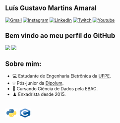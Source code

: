 ## Luís Gustavo Martins Amaral

[![Gmail](https://img.shields.io/badge/-Gmail-%23333?style=for-the-badge&logo=gmail&logoColor=white)](mailto:lg.amaral.02@gmail.com)
[![Instagram](https://img.shields.io/badge/-Instagram-%23E4405F?style=for-the-badge&logo=instagram&logoColor=white)](https://instagram.com/luis.gustavo.02)
[![LinkedIn](https://img.shields.io/badge/-LinkedIn-%230077B5?style=for-the-badge&logo=linkedin&logoColor=white)](https://www.linkedin.com/in/luís-gustavo-martins-3323141b1/)
[![Twitch](https://img.shields.io/badge/Twitch-9146FF?style=for-the-badge&logo=twitch&logoColor=white)](https://www.twitch.tv/gugamcz)
[![Youtube](https://img.shields.io/badge/YouTube-FF0000?style=for-the-badge&logo=youtube&logoColor=white)](https://www.youtube.com/channel/UCtByBohmZaqpMBYXR0HEqfA)

## Bem vindo ao meu perfil do GitHub

<div>
    <a href="https://github.com/gugamcz"></a>
    <img height="140em" src="https://github-readme-stats.vercel.app/api?username=luisgustavo02&show_icons=true&theme=dark"/>
    <img height="140em" src="https://github-readme-stats.vercel.app/api/top-langs/?username=luisgustavo02&layout=compact&langs_count=7&theme=dark"/>
</div>

## Sobre mim:

- 💻 Estudante de Engenharia Eletrônica da <a target="_blank" href="https://www.ufpe.br">UFPE</a>.
- 💡 Pós-junior da <a target="_blank" href="https://www.dipolum.com">Dipolum</a>.
- 🎲 Cursando Ciência de Dados pela EBAC.
- ♟️ Enxadrista desde 2015.

<div><br>
    <img align="center" alt="Guga-Python" height="30" width="40" src="https://raw.githubusercontent.com/devicons/devicon/master/icons/python/python-original.svg">
    <img align="center" alt="Guga-C" height="30" width="40" src="https://raw.githubusercontent.com/devicons/devicon/master/icons/c/c-original.svg">
</div>

